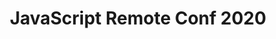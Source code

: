 ---
title: JavaScript Remote Conf 2020
description: Online Conference about JavaScript by JavaScript Experts
topic: JavaScript and Front-End Development
keywords: JavaScript, HTML, CSS, Front-End, JS, Conference, Learning, Keeping Current
layout: layouts/conference.njk
start_date: 2020-05-14
end_date: 2020-05-15
registration_url: https://www.eventbrite.com/e/javascript-remote-conf-2020-tickets-98023215075
cfp_url: https://devchat.tv
hero_image: /images/conferences/laptop.jpg
---